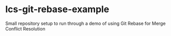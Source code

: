 # lcs-git-rebase-example
Small repository setup to run through a demo of using Git Rebase for Merge Conflict Resolution
